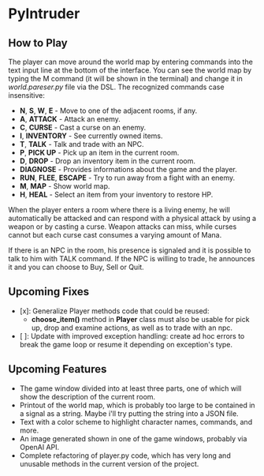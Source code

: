 # PyIntruder

## How to Play

The player can move around the world map by entering commands into the text input line at the bottom of the interface. You can see the world map by typing the M command (it will be shown in the terminal) and change it in *world.pareser.py* file via the DSL.
The recognized commands case insensitive:

- **N**, **S**, **W**, **E** - Move to one of the adjacent rooms, if any.
- **A**, **ATTACK** - Attack an enemy.
- **C**, **CURSE** - Cast a curse on an enemy.
- **I**, **INVENTORY** - See currently owned items.
- **T**, **TALK** - Talk and trade with an NPC.
- **P**, **PICK UP** - Pick up an item in the current room.
- **D**, **DROP** - Drop an inventory item in the current room.
- **DIAGNOSE** - Provides informations about the game and the player.
- **RUN**, **FLEE**, **ESCAPE** - Try to run away from a fight with an enemy.
- **M**, **MAP** - Show world map.
- **H**, **HEAL** - Select an item from your inventory to restore HP.

When the player enters a room where there is a living enemy, he will automatically be attacked and can respond with a physical attack by using a weapon or by casting a curse.
Weapon attacks can miss, while curses cannot but each curse cast consumes a varying amount of Mana.

If there is an NPC in the room, his presence is signaled and it is possible to talk to him with TALK command. If the NPC is willing to trade, he announces it and you can choose to Buy, Sell or Quit.

## Upcoming Fixes

- [x]: Generalize Player methods code that could be reused:
  - **choose_item()** method in **Player** class must also be usable for pick up, drop and examine actions, as well as to trade with an npc.
- [ ]: Update with improved exception handling: create ad hoc errors to break the game loop or resume it depending on exception's type.

## Upcoming Features

- The game window divided into at least three parts, one of which will show the description of the current room.
- Printout of the world map, which is probably too large to be contained in a signal as a string. Maybe i'll try putting the string into a JSON file.
- Text with a color scheme to highlight character names, commands, and more.
- An image generated shown in one of the game windows, probably via OpenAI API.
- Complete refactoring of player.py code, which has very long and unusable methods in the current version of the project.
